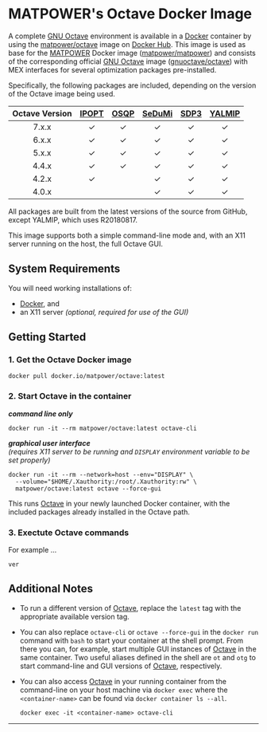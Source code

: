 MATPOWER's Octave Docker Image
==============================

A complete [GNU Octave][1] environment is available in a [Docker][2]
container by using the [matpower/octave][3] image on [Docker Hub][4].
This image is used as base for the [MATPOWER][5] Docker image
([matpower/matpower][6]) and consists of the corresponding official [GNU
Octave][1] image ([gnuoctave/octave][7]) with MEX interfaces for several
optimization packages pre-installed.

Specifically, the following packages are included, depending on the
version of the Octave image being used.

| Octave Version | [IPOPT][8] | [OSQP][9] | [SeDuMi][10] | [SDP3][11] | [YALMIP][12] |
| :------------: | :--------: | :-------: | :----------: | :--------: | :----------: |
|     7.x.x      |  &check;   |  &check;  |   &check;    |  &check;   |   &check;    |
|     6.x.x      |  &check;   |  &check;  |   &check;    |  &check;   |   &check;    |
|     5.x.x      |  &check;   |  &check;  |   &check;    |  &check;   |   &check;    |
|     4.4.x      |  &check;   |  &check;  |   &check;    |  &check;   |   &check;    |
|     4.2.x      |  &check;   |           |   &check;    |  &check;   |   &check;    |
|     4.0.x      |            |           |   &check;    |  &check;   |   &check;    |

All packages are built from the latest versions of the source from GitHub,
except YALMIP, which uses R20180817.

This image supports both a simple command-line mode and, with an X11
server running on the host, the full Octave GUI.


System Requirements
-------------------

You will need working installations of:
- [Docker][13], and
- an X11 server _(optional, required for use of the GUI)_


Getting Started
---------------

### 1. Get the Octave Docker image
```
docker pull docker.io/matpower/octave:latest
```

### 2. Start Octave in the container

**_command line only_**
```
docker run -it --rm matpower/octave:latest octave-cli
```

**_graphical user interface_**  
_(requires X11 server to be running and `DISPLAY` environment variable
to be set properly)_
```
docker run -it --rm --network=host --env="DISPLAY" \
  --volume="$HOME/.Xauthority:/root/.Xauthority:rw" \
  matpower/octave:latest octave --force-gui
```

This runs [Octave][1] in your newly launched Docker container, with
the included packages already installed in the Octave path.


### 3. Exectute Octave commands

For example ...
```
ver
```


Additional Notes
----------------

- To run a different version of [Octave][1], replace the `latest` tag
  with the appropriate available version tag.

- You can also replace `octave-cli` or `octave --force-gui` in the
  `docker run` command with `bash` to start your container at the shell
  prompt. From there you can, for example, start multiple GUI instances of
  [Octave][1] in the same container. Two useful aliases defined in the shell
  are `ot` and `otg` to start command-line and GUI versions of [Octave][1],
  respectively.

- You can also access [Octave][1] in your running container from the
  command-line on your host machine via `docker exec` where the
  `<container-name>` can be found via `docker container ls --all`.
  ```
  docker exec -it <container-name> octave-cli
  ```


---

[1]: https://octave.org
[2]: https://www.docker.com
[3]: https://hub.docker.com/r/matpower/octave
[4]: https://hub.docker.com/
[5]: https://matpower.org
[6]: https://hub.docker.com/r/matpower/matpower
[7]: https://hub.docker.com/r/gnuoctave/octave
[8]: https://coin-or.github.io/Ipopt/
[9]: https://osqp.org
[10]: https://github.com/sqlp/sedumi
[11]: https://github.com/sqlp/sdpt3
[12]: https://yalmip.github.io
[13]: https://www.docker.com/products/docker-desktop
